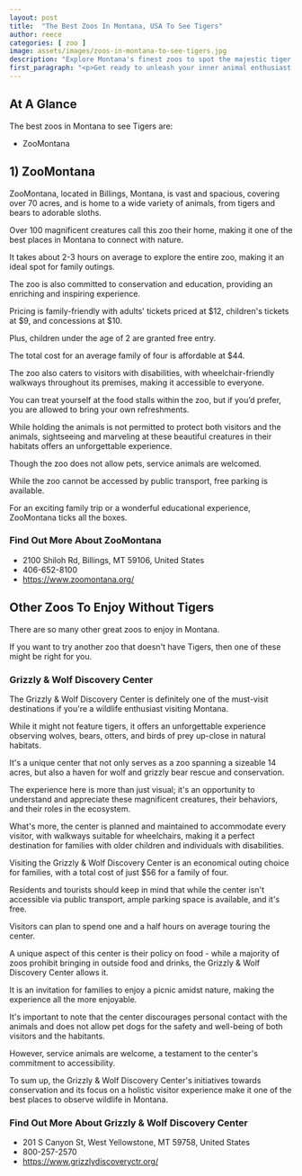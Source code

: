 ```yaml
---
layout: post
title:  "The Best Zoos In Montana, USA To See Tigers"
author: reece
categories: [ zoo ]
image: assets/images/zoos-in-montana-to-see-tigers.jpg
description: "Explore Montana's finest zoos to spot the majestic tiger! In our latest blog, we delve into exclusive exhibits, habitats, and activities that will make your visit a roaring adventure. Tune in for the best Montana zoos for tiger enthusiasts."
first_paragraph: "<p>Get ready to unleash your inner animal enthusiast as we embark on an exciting safari across the picturesque state of Montana! While the Big Sky Country may not be the first place that comes to mind when thinking of Tigers, several inventive zoos, wildlife parks, and sanctuaries across the state provide fantastic habitats for these beautiful big cats.</p><p>Our journey will navigate you through the dramatic landscapes of Montana, unveiling the best spots to marvel at these majestic species.</p><p>It's time to explore the wilder side of Montana and discover the unparalleled beauty of Tigers without having to travel thousands of miles to Asia or Africa! Strap in for an extraordinary adventure that is sure to make you feel like you're living a thrilling episode of a nature documentary!</p>"
---
```


<div class="overview" markdown="1"> 

## At A Glance 

The best zoos in Montana to see Tigers are: 

- ZooMontana



</div>


## 1) ZooMontana

ZooMontana, located in Billings, Montana, is vast and spacious, covering over 70 acres, and is home to a wide variety of animals, from tigers and bears to adorable sloths. 

Over 100 magnificent creatures call this zoo their home, making it one of the best places in Montana to connect with nature. 

It takes about 2-3 hours on average to explore the entire zoo, making it an ideal spot for family outings. 

The zoo is also committed to conservation and education, providing an enriching and inspiring experience.

Pricing is family-friendly with adults' tickets priced at $12, children's tickets at $9, and concessions at $10. 

Plus, children under the age of 2 are granted free entry. 

The total cost for an average family of four is affordable at $44. 

The zoo also caters to visitors with disabilities, with wheelchair-friendly walkways throughout its premises, making it accessible to everyone. 

You can treat yourself at the food stalls within the zoo, but if you’d prefer, you are allowed to bring your own refreshments.

While holding the animals is not permitted to protect both visitors and the animals, sightseeing and marveling at these beautiful creatures in their habitats offers an unforgettable experience. 

Though the zoo does not allow pets, service animals are welcomed. 

While the zoo cannot be accessed by public transport, free parking is available. 

For an exciting family trip or a wonderful educational experience, ZooMontana ticks all the boxes.

<div class="find-out-more" markdown="1">

### Find Out More About ZooMontana

- 2100 Shiloh Rd, Billings, MT 59106, United States
- 406-652-8100
- https://www.zoomontana.org/


</div>





## Other Zoos To Enjoy Without Tigers

There are so many other great zoos to enjoy in Montana. 

If you want to try another zoo that doesn't have Tigers, then one of these might be right for you.

### Grizzly & Wolf Discovery Center

The Grizzly & Wolf Discovery Center is definitely one of the must-visit destinations if you're a wildlife enthusiast visiting Montana. 

While it might not feature tigers, it offers an unforgettable experience observing wolves, bears, otters, and birds of prey up-close in natural habitats. 

It's a unique center that not only serves as a zoo spanning a sizeable 14 acres, but also a haven for wolf and grizzly bear rescue and conservation. 

The experience here is more than just visual; it's an opportunity to understand and appreciate these magnificent creatures, their behaviors, and their roles in the ecosystem. 

What's more, the center is planned and maintained to accommodate every visitor, with walkways suitable for wheelchairs, making it a perfect destination for families with older children and individuals with disabilities.

Visiting the Grizzly & Wolf Discovery Center is an economical outing choice for families, with a total cost of just $56 for a family of four. 

Residents and tourists should keep in mind that while the center isn't accessible via public transport, ample parking space is available, and it's free. 

Visitors can plan to spend one and a half hours on average touring the center. 

A unique aspect of this center is their policy on food - while a majority of zoos prohibit bringing in outside food and drinks, the Grizzly & Wolf Discovery Center allows it. 

It is an invitation for families to enjoy a picnic amidst nature, making the experience all the more enjoyable. 

It's important to note that the center discourages personal contact with the animals and does not allow pet dogs for the safety and well-being of both visitors and the habitants. 

However, service animals are welcome, a testament to the center's commitment to accessibility. 

To sum up, the Grizzly & Wolf Discovery Center's initiatives towards conservation and its focus on a holistic visitor experience make it one of the best places to observe wildlife in Montana.

<div class="find-out-more" markdown="1">

### Find Out More About Grizzly & Wolf Discovery Center

- 201 S Canyon St, West Yellowstone, MT 59758, United States
- 800-257-2570
- https://www.grizzlydiscoveryctr.org/


</div>



